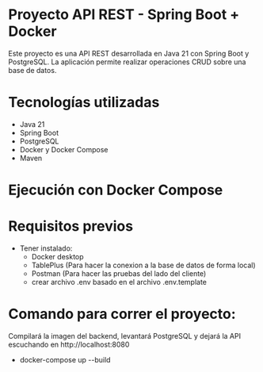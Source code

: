 # Proyecto API REST - Spring Boot + Docker

Este proyecto es una API REST desarrollada en Java 21 con Spring Boot y PostgreSQL. La aplicación permite realizar operaciones CRUD sobre una base de datos.

# Tecnologías utilizadas

- Java 21
- Spring Boot
- PostgreSQL
- Docker y Docker Compose
- Maven


# Ejecución con Docker Compose

# Requisitos previos

- Tener instalado:
  - Docker desktop
  - TablePlus (Para hacer la conexion a la base de datos de forma local)
  - Postman (Para hacer las pruebas del lado del cliente)
  - crear archivo .env basado en el archivo .env.template

# Comando para correr el proyecto: 
  Compilará la imagen del backend, levantará PostgreSQL y dejará la API escuchando en http://localhost:8080
  - docker-compose up --build 

